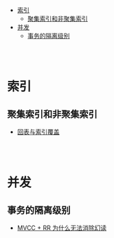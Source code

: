 - [索引](#索引)
  - [聚集索引和非聚集索引](#聚集索引和非聚集索引)
- [并发](#并发)
  - [事务的隔离级别](#事务的隔离级别)

</br></br>

# 索引
## 聚集索引和非聚集索引
- [回表与索引覆盖](https://www.jianshu.com/p/d0d3de6832b9)


</br></br>


# 并发
## 事务的隔离级别
- [MVCC + RR 为什么无法消除幻读](https://www.zhihu.com/question/334408495/answer/1704506785)